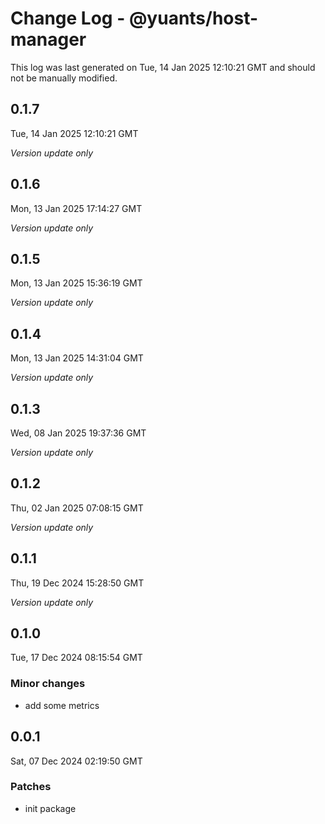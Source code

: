 # Change Log - @yuants/host-manager

This log was last generated on Tue, 14 Jan 2025 12:10:21 GMT and should not be manually modified.

## 0.1.7
Tue, 14 Jan 2025 12:10:21 GMT

_Version update only_

## 0.1.6
Mon, 13 Jan 2025 17:14:27 GMT

_Version update only_

## 0.1.5
Mon, 13 Jan 2025 15:36:19 GMT

_Version update only_

## 0.1.4
Mon, 13 Jan 2025 14:31:04 GMT

_Version update only_

## 0.1.3
Wed, 08 Jan 2025 19:37:36 GMT

_Version update only_

## 0.1.2
Thu, 02 Jan 2025 07:08:15 GMT

_Version update only_

## 0.1.1
Thu, 19 Dec 2024 15:28:50 GMT

_Version update only_

## 0.1.0
Tue, 17 Dec 2024 08:15:54 GMT

### Minor changes

- add some metrics

## 0.0.1
Sat, 07 Dec 2024 02:19:50 GMT

### Patches

- init package

